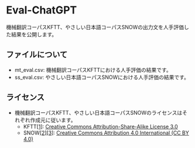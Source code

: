 # Eval-ChatGPT

機械翻訳コーパスKFTT、やさしい日本語コーパスSNOWの出力文を人手評価した結果を公開します。

## ファイルについて
- mt_eval.csv: 機械翻訳コーパスKFTTにおける人手評価の結果です。
- ss_eval.csv: やさしい日本語コーパスSNOWにおける人手評価の結果です。

## ライセンス
- 機械翻訳コーパスKFTT、やさしい日本語コーパスSNOWのライセンスはそれぞれ作成元に従います。
    - KFTT[[1]](https://www.phontron.com/kftt/index-ja.html): [Creative Commons Attribution-Share-Alike License 3.0](https://creativecommons.org/licenses/by-sa/3.0/)
    - SNOW[[2]](https://www.jnlp.org/GengoHouse/snow/t15)[[3]](https://www.jnlp.org/GengoHouse/snow/t23): [Creative Commons Attribution 4.0 International (CC BY 4.0)](https://creativecommons.org/licenses/by/4.0/)



<!-- ## 文献情報
樽本空宙, 畠垣光希, 宮田莉奈, 梶原智之, 二宮崇. ChatGPTの日本語生成能力の評価
自然言語処理, Vol., No., pp - , 2024. -->